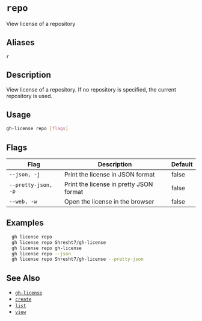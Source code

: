 # `repo`

View license of a repository

## Aliases

`r`

## Description

View license of a repository. If no repository is specified, the current repository is used.

## Usage

```sh
gh-license repo [flags]
```

## Flags

| Flag | Description | Default |
|------|-------------|---------|
| `--json, -j` | Print the license in JSON format | false |
| `--pretty-json, -p` | Print the license in pretty JSON format | false |
| `--web, -w` | Open the license in the browser | false |

## Examples

```sh
  gh license repo
  gh license repo Shresht7/gh-license
  gh license repo gh-license
  gh license repo --json
  gh license repo Shresht7/gh-license --pretty-json
```

## See Also

* [`gh-license`](./gh-license.md)
* [`create`](./create.md)
* [`list`](./list.md)
* [`view`](./view.md)
